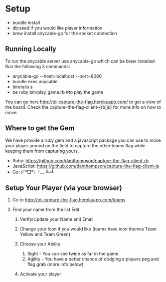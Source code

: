 # Setup

* bundle install
* db:seed if you would like player information 
* brew install anycable-go for the socket connection

## Running Locally

To run the anycable server use anycable-go which can be brew installed
Run the following 3 commands: 

* anycable-go --host=localhost --port=8080 
* bundle exec anycable
* bin/rails s
* be ruby bin/play_game.rb #to play the game



You can go here http://td-capture-the-flag.herokuapp.com/ to get a view of the board. Check the capture-the-flag-client-{rb|js} for more info on how to move. 



## Where to get the Gem

We have provide a ruby gem and a javascript package you can use to move your player around on the field to capture the other teams flag while keeping them from capturing yours.   

* Ruby: https://github.com/danthompson/capture-the-flag-client-rb
* JavaScript: https://github.com/danthompson/capture-the-flag-client-js
* Go:  (╯°□°）╯︵ ┻━┻ 



## Setup Your Player (via your browser)

1. Go to http://td-capture-the-flag.herokuapp.com/teams

2. Find your name from the list Edit

   1. Verify/Update your Name and Email

   2. Change your Icon if you would like (teams have icon themes Team Yellow and Team Green)

   3. Choose your Ability 

      1. Sight - You can see twice as far in the game 
      2. Agility - You have a better chance of dodging a players peg and flag grab (more info below)

   4. Activate your player  

